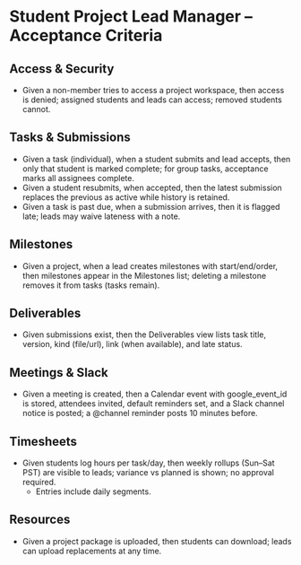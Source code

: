 # Student Project Lead Manager – Acceptance Criteria

## Access & Security
- Given a non-member tries to access a project workspace, then access is denied; assigned students and leads can access; removed students cannot.

## Tasks & Submissions
- Given a task (individual), when a student submits and lead accepts, then only that student is marked complete; for group tasks, acceptance marks all assignees complete.
- Given a student resubmits, when accepted, then the latest submission replaces the previous as active while history is retained.
- Given a task is past due, when a submission arrives, then it is flagged late; leads may waive lateness with a note.

## Milestones
- Given a project, when a lead creates milestones with start/end/order, then milestones appear in the Milestones list; deleting a milestone removes it from tasks (tasks remain).

## Deliverables
- Given submissions exist, then the Deliverables view lists task title, version, kind (file/url), link (when available), and late status.

## Meetings & Slack
- Given a meeting is created, then a Calendar event with google_event_id is stored, attendees invited, default reminders set, and a Slack channel notice is posted; a @channel reminder posts 10 minutes before.

## Timesheets
- Given students log hours per task/day, then weekly rollups (Sun–Sat PST) are visible to leads; variance vs planned is shown; no approval required.
  - Entries include daily segments.

## Resources
- Given a project package is uploaded, then students can download; leads can upload replacements at any time.
